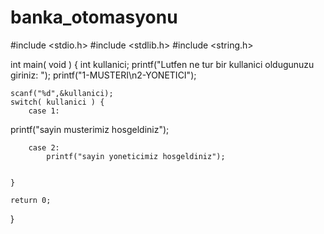 # banka_otomasyonu

#include <stdio.h>
#include <stdlib.h>
#include <string.h>



int main( void )
{
	int kullanici;
	printf("Lutfen ne tur bir kullanici oldugunuzu giriniz: ");
	printf("1-MUSTERI\n2-YONETICI");

	scanf("%d",&kullanici);
	switch( kullanici ) {
        case 1:
printf("sayin musterimiz hosgeldiniz");

		case 2:
		    printf("sayin yoneticimiz hosgeldiniz");


	}

	return 0;
}
